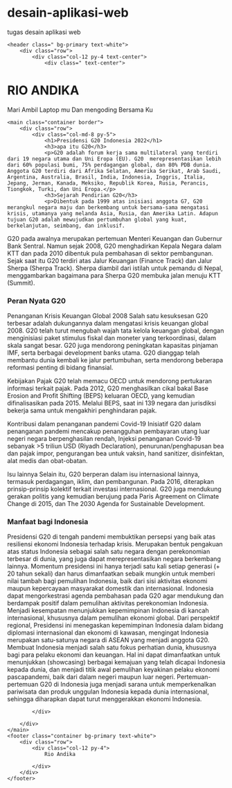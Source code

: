 # desain-aplikasi-web
tugas desain aplikasi web

<html lang="en">

<head>
    <meta charset="UTF-8">
    <meta http-equiv="X-UA-Compatible" content="IE=edge">
    <meta name="viewport" content="width=device-width, initial-scale=1.0">
    <title>Kolom</title>
    <link href="https://cdn.jsdelivr.net/npm/bootstrap@5.2.2/dist/css/bootstrap.min.css" rel="stylesheet" integrity="sha384-Zenh87qX5JnK2Jl0vWa8Ck2rdkQ2Bzep5IDxbcnCeuOxjzrPF/et3URy9Bv1WTRi" crossorigin="anonymous">
<script src="https://cdn.jsdelivr.net/npm/bootstrap@5.2.2/dist/js/bootstrap.bundle.min.js" integrity="sha384-OERcA2EqjJCMA+/3y+gxIOqMEjwtxJY7qPCqsdltbNJuaOe923+mo//f6V8Qbsw3" crossorigin="anonymous"></script>
</head>

<body>

    <header class=" bg-primary text-white">
        <div class="row">
            <div class="col-12 py-4 text-center">
            	<div class=" text-center">

</div>
                <h1 class="display-1">RIO ANDIKA </h1>
                <p class="lead">Mari Ambil Laptop mu Dan mengoding Bersama Ku</p>
            </div>
        </div>
    </header>

    <main class="container border">
        <div class="row">
            <div class="col-md-8 py-5">
                <h1>Presidensi G20 Indonesia 2022</h1>
                <h3>apa itu G20</h3>
                <p>G20 adalah forum kerja sama multilateral yang terdiri dari 19 negara utama dan Uni Eropa (EU). G20  merepresentasikan lebih dari 60% populasi bumi, 75% perdagangan global, dan 80% PDB dunia. Anggota G20 terdiri dari Afrika Selatan, Amerika Serikat, Arab Saudi, Argentina, Australia, Brasil, India, Indonesia, Inggris, Italia, Jepang, Jerman, Kanada, Meksiko, Republik Korea, Rusia, Perancis, Tiongkok, Turki, dan Uni Eropa.</p>
                <h3>Sejarah Pendirian G20</h3>
                <p>Dibentuk pada 1999 atas inisiasi anggota G7, G20 merangkul negara maju dan berkembang untuk bersama-sama mengatasi krisis, utamanya yang melanda Asia, Rusia, dan Amerika Latin. Adapun tujuan G20 adalah mewujudkan pertumbuhan global yang kuat, berkelanjutan, seimbang, dan inklusif.

G20 pada awalnya merupakan pertemuan Menteri Keuangan dan Gubernur Bank Sentral. Namun sejak 2008, G20 menghadirkan Kepala Negara dalam KTT dan pada 2010 dibentuk pula pembahasan di sektor pembangunan. Sejak saat itu G20 terdiri atas Jalur Keuangan (Finance Track) dan Jalur Sherpa (Sherpa Track). Sherpa diambil dari istilah untuk pemandu di Nepal, menggambarkan bagaimana para Sherpa G20 membuka jalan menuju KTT (Summit).</p>
<h3>Peran Nyata G20</h3>
<p>Penanganan Krisis Keuangan Global 2008
Salah satu kesuksesan G20 terbesar adalah dukungannya dalam mengatasi krisis keuangan global 2008. G20 telah turut mengubah wajah tata kelola keuangan global, dengan menginisiasi paket stimulus fiskal dan moneter yang terkoordinasi, dalam skala sangat besar. G20 juga mendorong peningkatan kapasitas pinjaman IMF, serta berbagai development banks utama. G20 dianggap telah membantu dunia kembali ke jalur pertumbuhan, serta mendorong beberapa reformasi penting di bidang finansial.

Kebijakan Pajak
G20 telah memacu OECD untuk mendorong pertukaran informasi terkait pajak. Pada 2012, G20 menghasilkan cikal bakal Base Erosion and Profit Shifting (BEPS) keluaran OECD, yang kemudian difinalisasikan pada 2015. Melalui BEPS, saat ini 139 negara dan jurisdiksi bekerja sama untuk mengakhiri penghindaran pajak.

Kontribusi dalam penanganan pandemi Covid-19
Inisiatif G20 dalam penanganan pandemi mencakup penangguhan pembayaran utang luar negeri negara berpenghasilan rendah, Injeksi penanganan Covid-19 sebanyak >5 triliun USD (Riyadh Declaration), penurunan/penghapusan bea dan pajak impor, pengurangan bea untuk vaksin, hand sanitizer, disinfektan, alat medis dan obat-obatan.

Isu lainnya
Selain itu, G20 berperan dalam isu internasional lainnya, termasuk perdagangan, iklim, dan pembangunan. Pada 2016, diterapkan prinsip-prinsip kolektif terkait investasi internasional. G20 juga mendukung gerakan politis yang kemudian berujung pada Paris Agreement on Climate Change di 2015, dan The 2030 Agenda for Sustainable Development.

</p>
<h3>Manfaat bagi Indonesia</h3>
<p>Presidensi G20 di tengah pandemi membuktikan persepsi yang baik atas resiliensi ekonomi Indonesia terhadap krisis.
Merupakan bentuk pengakuan atas status Indonesia sebagai salah satu negara dengan perekonomian terbesar di dunia, yang juga dapat merepresentasikan negara berkembang lainnya.
Momentum presidensi ini hanya terjadi satu kali setiap generasi (+ 20 tahun sekali) dan harus dimanfaatkan sebaik mungkin untuk memberi nilai tambah bagi pemulihan Indonesia, baik dari sisi aktivitas ekonomi maupun kepercayaan masyarakat domestik dan internasional.
Indonesia dapat mengorkestrasi agenda pembahasan pada G20 agar mendukung dan berdampak positif dalam pemulihan aktivitas perekonomian Indonesia.
Menjadi kesempatan menunjukkan kepemimpinan Indonesia di kancah internasional, khususnya dalam pemulihan ekonomi global. Dari perspektif regional, Presidensi ini menegaskan kepemimpinan Indonesia dalam bidang diplomasi internasional dan ekonomi di kawasan, mengingat Indonesia merupakan satu-satunya negara di ASEAN yang menjadi anggota G20.
Membuat Indonesia menjadi salah satu fokus perhatian dunia, khususnya bagi para pelaku ekonomi dan keuangan. Hal ini dapat dimanfaatkan untuk menunjukkan (showcasing) berbagai kemajuan yang telah dicapai Indonesia kepada dunia, dan menjadi titik awal pemulihan keyakinan pelaku ekonomi pascapandemi, baik dari dalam negeri maupun luar negeri.
Pertemuan-pertemuan G20 di Indonesia juga menjadi sarana untuk memperkenalkan pariwisata dan produk unggulan Indonesia kepada dunia internasional, sehingga diharapkan dapat turut menggerakkan ekonomi Indonesia.</p>

            </div>
           
        </div>
    </main>
    <footer class="container bg-primary text-white">
        <div class="row">
            <div class="col-12 py-4">
            	Rio Andika
       
            </div>
        </div>
    </footer>

</body>

</html>
